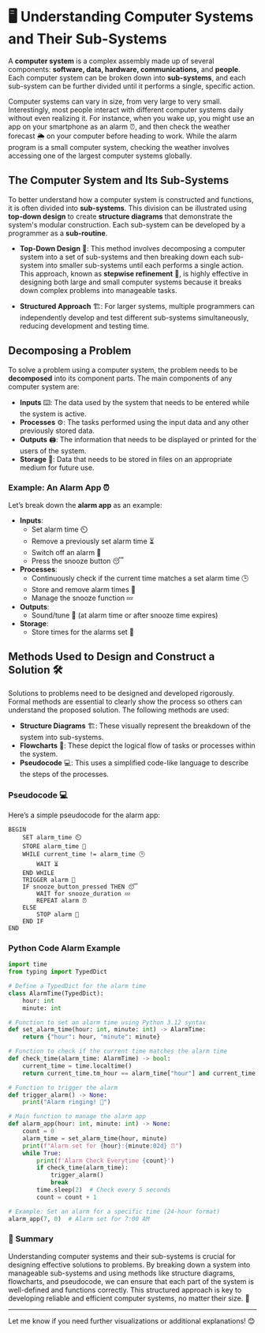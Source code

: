 # 🖥️ Understanding Computer Systems and Their Sub-Systems

A **computer system** is a complex assembly made up of several components: **software, data, hardware, communications,** and **people**. Each computer system can be broken down into **sub-systems**, and each sub-system can be further divided until it performs a single, specific action.

Computer systems can vary in size, from very large to very small. Interestingly, most people interact with different computer systems daily without even realizing it. For instance, when you wake up, you might use an app on your smartphone as an alarm ⏰, and then check the weather forecast 🌦️ on your computer before heading to work. While the alarm program is a small computer system, checking the weather involves accessing one of the largest computer systems globally.

## The Computer System and Its Sub-Systems

To better understand how a computer system is constructed and functions, it is often divided into **sub-systems**. This division can be illustrated using **top-down design** to create **structure diagrams** that demonstrate the system's modular construction. Each sub-system can be developed by a programmer as a **sub-routine**.

- **Top-Down Design** 📐: This method involves decomposing a computer system into a set of sub-systems and then breaking down each sub-system into smaller sub-systems until each performs a single action. This approach, known as **stepwise refinement** 🧩, is highly effective in designing both large and small computer systems because it breaks down complex problems into manageable tasks.

- **Structured Approach** 🏗️: For larger systems, multiple programmers can independently develop and test different sub-systems simultaneously, reducing development and testing time.

## Decomposing a Problem

To solve a problem using a computer system, the problem needs to be **decomposed** into its component parts. The main components of any computer system are:

- **Inputs** ⌨️: The data used by the system that needs to be entered while the system is active.
- **Processes** ⚙️: The tasks performed using the input data and any other previously stored data.
- **Outputs** 🖨️: The information that needs to be displayed or printed for the users of the system.
- **Storage** 💾: Data that needs to be stored in files on an appropriate medium for future use.

### Example: An Alarm App ⏰

Let’s break down the **alarm app** as an example:

- **Inputs**: 
  - Set alarm time ⏲️
  - Remove a previously set alarm time ⏳
  - Switch off an alarm 🔕
  - Press the snooze button 😴
- **Processes**:
  - Continuously check if the current time matches a set alarm time 🕒
  - Store and remove alarm times 📝
  - Manage the snooze function 💤
- **Outputs**: 
  - Sound/tune 🎵 (at alarm time or after snooze time expires)
- **Storage**: 
  - Store times for the alarms set 📂

## Methods Used to Design and Construct a Solution 🛠️

Solutions to problems need to be designed and developed rigorously. Formal methods are essential to clearly show the process so others can understand the proposed solution. The following methods are used:

- **Structure Diagrams** 🏗️: These visually represent the breakdown of the system into sub-systems.
- **Flowcharts** 🔄: These depict the logical flow of tasks or processes within the system.
- **Pseudocode** 💻: This uses a simplified code-like language to describe the steps of the processes.

###  Pseudocode 💻

Here’s a simple pseudocode for the alarm app:

```pseudocode
BEGIN
    SET alarm_time ⏲️
    STORE alarm_time 💾
    WHILE current_time != alarm_time 🕒
        WAIT ⏳
    END WHILE
    TRIGGER alarm 🎵
    IF snooze_button_pressed THEN 😴
        WAIT for snooze_duration 💤
        REPEAT alarm ⏰
    ELSE
        STOP alarm 🔕
    END IF
END
```

### Python Code Alarm Example
```python
import time
from typing import TypedDict

# Define a TypedDict for the alarm time
class AlarmTime(TypedDict):
    hour: int
    minute: int

# Function to set an alarm time using Python 3.12 syntax
def set_alarm_time(hour: int, minute: int) -> AlarmTime:
    return {"hour": hour, "minute": minute}

# Function to check if the current time matches the alarm time
def check_time(alarm_time: AlarmTime) -> bool:
    current_time = time.localtime()
    return current_time.tm_hour == alarm_time["hour"] and current_time.tm_min == alarm_time["minute"]

# Function to trigger the alarm
def trigger_alarm() -> None:
    print("Alarm ringing! 🎵")

# Main function to manage the alarm app
def alarm_app(hour: int, minute: int) -> None:
    count = 0 
    alarm_time = set_alarm_time(hour, minute)
    print(f"Alarm set for {hour}:{minute:02d} ⏰")
    while True:
        print(f'Alarm Check Everytime {count}')
        if check_time(alarm_time):
            trigger_alarm()
            break
        time.sleep(2)  # Check every 5 seconds
        count = count + 1

# Example: Set an alarm for a specific time (24-hour format)
alarm_app(7, 0)  # Alarm set for 7:00 AM
```

### 🌟 Summary

Understanding computer systems and their sub-systems is crucial for designing effective solutions to problems. By breaking down a system into manageable sub-systems and using methods like structure diagrams, flowcharts, and pseudocode, we can ensure that each part of the system is well-defined and functions correctly. This structured approach is key to developing reliable and efficient computer systems, no matter their size. 🚀

---

Let me know if you need further visualizations or additional explanations! 😊
